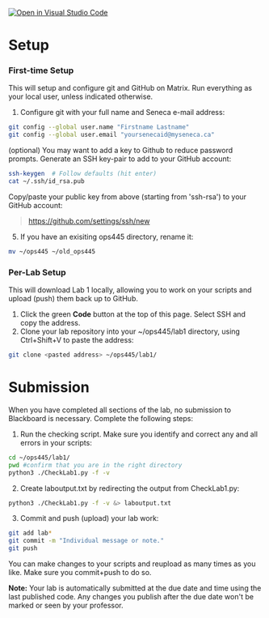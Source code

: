 [![Open in Visual Studio Code](https://classroom.github.com/assets/open-in-vscode-718a45dd9cf7e7f842a935f5ebbe5719a5e09af4491e668f4dbf3b35d5cca122.svg)](https://classroom.github.com/online_ide?assignment_repo_id=15032159&assignment_repo_type=AssignmentRepo)
# Setup
### First-time Setup
This will setup and configure git and GitHub on Matrix. Run everything as your local user, unless indicated otherwise.

1. Configure git with your full name and Seneca e-mail address:
```bash
git config --global user.name "Firstname Lastname"
git config --global user.email "yoursenecaid@myseneca.ca"
```
(optional) You may want to add a key to Github to reduce password prompts. Generate an SSH key-pair to add to your GitHub account:
```bash
ssh-keygen  # Follow defaults (hit enter)
cat ~/.ssh/id_rsa.pub
```
Copy/paste your public key from above (starting from 'ssh-rsa') to your GitHub account:
> https://github.com/settings/ssh/new

5. If you have an exisiting ops445 directory, rename it:
```bash
mv ~/ops445 ~/old_ops445
```
### Per-Lab Setup
This will download Lab 1 locally, allowing you to work on your scripts and upload (push) them back up to GitHub.

1. Click the green **Code** button at the top of this page. Select SSH and copy the address.
2. Clone your lab repository into your ~/ops445/lab1 directory, using Ctrl+Shift+V to paste the address:
```bash
git clone <pasted address> ~/ops445/lab1/
```
# Submission
When you have completed all sections of the lab, no submission to Blackboard is necessary. Complete the following steps:

1. Run the checking script. Make sure you identify and correct any and all errors in your scripts:
```bash
cd ~/ops445/lab1/
pwd #confirm that you are in the right directory
python3 ./CheckLab1.py -f -v 
```
2. Create laboutput.txt by redirecting the output from CheckLab1.py:
```bash
python3 ./CheckLab1.py -f -v &> laboutput.txt
```

3. Commit and push (upload) your lab work:
```bash
git add lab*
git commit -m "Individual message or note."
git push
```

You can make changes to your scripts and reupload as many times as you like. Make sure you commit+push to do so.

**Note:** Your lab is automatically submitted at the due date and time using the last published code. Any changes you publish after the due date won't be marked or seen by your professor.
